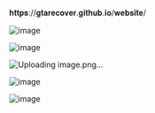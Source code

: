 𝐡𝐭𝐭𝐩𝐬://𝐠𝐭𝐚𝐫𝐞𝐜𝐨𝐯𝐞𝐫.𝐠𝐢𝐭𝐡𝐮𝐛.𝐢𝐨/𝐰𝐞𝐛𝐬𝐢𝐭𝐞/

![image](https://github.com/gtarecover/website/assets/141908809/a5c22c7f-e0b0-4ea1-98c6-2ac716ef125b)

![image](https://github.com/gtarecover/website/assets/141908809/eb0a1071-bc0d-41cc-aecb-8ae221261334)

![Uploading image.png…]()



 
![image](https://github.com/gtarecover/website/assets/141908809/11593c9c-e8d8-4b00-a430-1752c57676a6)


![image](https://github.com/gtarecover/website/assets/141908809/27a8be44-9d95-45c1-8404-3d39ffde9d50)

